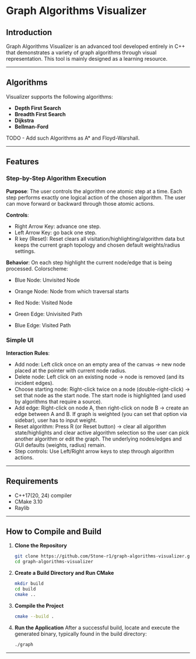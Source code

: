 # Graph Algorithms Visualizer

## Introduction
Graph Algorithms Visualizer is an advanced tool developed entirely in C++ that demonstrates a variety of graph algorithms through visual representation. This tool is mainly designed as a learning resource. 

---

## Algorithms
Visualizer supports the following algorithms:

- **Depth First Search**
- **Breadth First Search**
- **Dijkstra**
- **Bellman-Ford**

TODO - Add such Algorithms as A* and Floyd-Warshall.

---

## Features

### Step-by-Step Algorithm Execution
**Purpose**: The user controls the algorithm one atomic step at a time. Each step performs exactly one logical action of the chosen algorithm. The user can move forward or backward through those atomic actions.

**Controls**:
- Right Arrow Key: advance one step.
- Left Arrow Key: go back one step.
- R key (Reset): Reset clears all visitation/highlighting/algorithm data but keeps the current graph topology and chosen default weights/radius settings.

**Behavior**:
On each step highlight the current node/edge that is being processed. 
Colorscheme:

- Blue Node: Unvisited Node
- Orange Node: Node from which traversal starts
- Red Node: Visited Node

- Green Edge: Univisited Path
- Blue Edge: Visited Path

### Simple UI
**Interaction Rules**:
- Add node: Left click once on an empty area of the canvas -> new node placed at the pointer with current node radius.
- Delete node: Left click on an existing node -> node is removed (and its incident edges).
- Choose starting node: Right-click twice on a node (double-right-click) -> set that node as the start node. The start node is highlighted (and used by algorithms that require a source).
- Add edge: Right-click on node A, then right-click on node B -> create an edge between A and B. If graph is weighted (you can set that option via sidebar), user has to input weight.
- Reset algorithm: Press R (or Reset button) -> clear all algorithm state/highlights and clear active algorithm selection so the user can pick another algorithm or edit the graph. The underlying nodes/edges and GUI defaults (weights, radius) remain.
- Step controls: Use Left/Right arrow keys to step through algorithm actions. 

---

## Requirements

- C++17(20, 24) compiler
- CMake 3.10
- Raylib

---

## How to Compile and Build

1. **Clone the Repository**
   ```bash
   git clone https://github.com/Stone-r1/graph-algorithms-visualizer.git
   cd graph-algorithms-visualizer
   ```

2. **Create a Build Directory and Run CMake**
   ```bash
   mkdir build
   cd build
   cmake ..
   ```

3. **Compile the Project**
   ```bash
   cmake --build .
   ```

4. **Run the Application**
   After a successful build, locate and execute the generated binary, typically found in the build directory:
   ```bash
   ./graph
   ```

---
